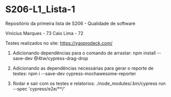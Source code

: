 # S206-L1_Lista-1
Repositório da primeira lista de S206 - Qualidade de software

Vinicius Marques - 73
Caio Lima - 72

Testes realizados no site:
https://ygoprodeck.com/

1. Adicionando dependências para o comando de arrastar:
npm install --save-dev @4tw/cypress-drag-drop

2. Adicionando as dependências necessárias para gerar o reporte de testes:
npm i --save-dev cypress-mochawesome-reporter

3. Rodar e sair com os testes e relatorios:
./node_modules/.bin/cypress run --spec 'cypress/e2e/**/'
